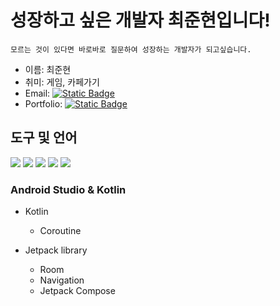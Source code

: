 # 성장하고 싶은 개발자 최준현입니다!

```
모르는 것이 있다면 바로바로 질문하여 성장하는 개발자가 되고싶습니다.
```

* 이름: 최준현
* 취미: 게임, 카페가기
* Email: [![Static Badge](https://img.shields.io/badge/Gamil-red?logo=gmail&logoColor=white)](mailto:cjhn8918989@gmail.com) 
* Portfolio: [![Static Badge](https://img.shields.io/badge/Portfolio-white?logo=googledocs&logoColor=white&labelColor=black)](https://drive.google.com/file/d/1Vi5xYdmnqmPG7A_arpnYHLwWqtdMvcHi/view?usp=drive_link)



## 도구 및 언어
<p>
<img src="https://img.shields.io/badge/git-F05032?logo=git&logoColor=white">
<img src="https://img.shields.io/badge/Swift-%23F05138?logo=Swift&logoColor=white">
<img src="https://img.shields.io/badge/Xcode-%23147EFB?logo=Xcode&logoColor=white">
<img src="https://img.shields.io/badge/AndroidStudio-%233DDC84?logo=androidstudio&logoColor=white">
<img src="https://img.shields.io/badge/Kotlin-%237F52FF?logo=Kotlin&logoColor=white">
</p>

### Android Studio & Kotlin
  * Kotlin
     * Coroutine
      
  * Jetpack library
     * Room
     * Navigation
     * Jetpack Compose
    


